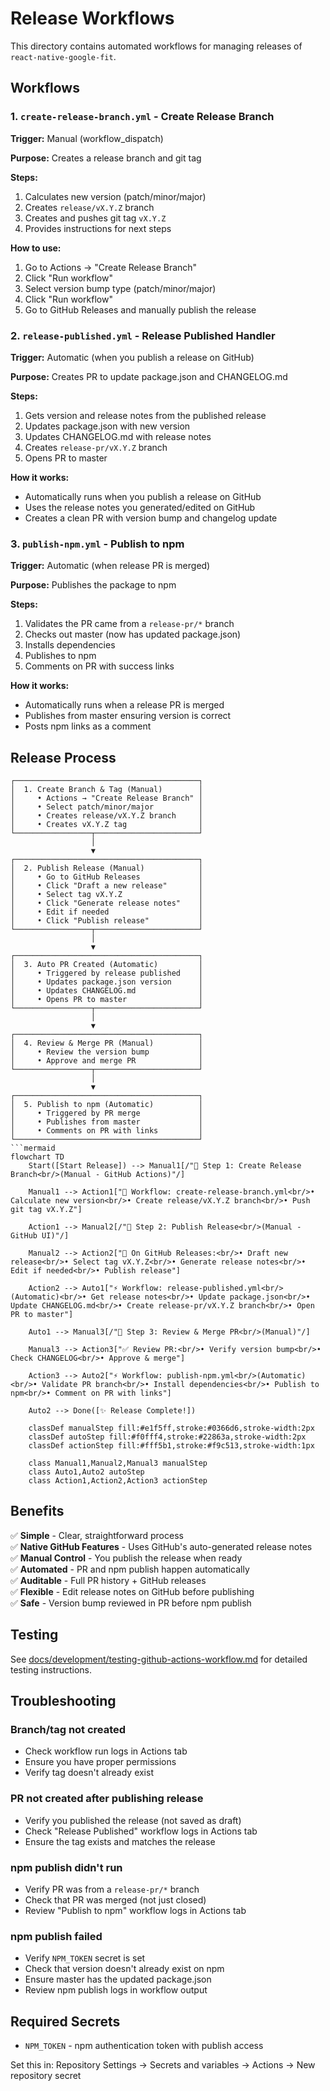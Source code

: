 # Release Workflows

This directory contains automated workflows for managing releases of `react-native-google-fit`.

## Workflows

### 1. `create-release-branch.yml` - Create Release Branch

**Trigger:** Manual (workflow_dispatch)

**Purpose:** Creates a release branch and git tag

**Steps:**
1. Calculates new version (patch/minor/major)
2. Creates `release/vX.Y.Z` branch
3. Creates and pushes git tag `vX.Y.Z`
4. Provides instructions for next steps

**How to use:**
1. Go to Actions → "Create Release Branch"
2. Click "Run workflow"
3. Select version bump type (patch/minor/major)
4. Click "Run workflow"
5. Go to GitHub Releases and manually publish the release

### 2. `release-published.yml` - Release Published Handler

**Trigger:** Automatic (when you publish a release on GitHub)

**Purpose:** Creates PR to update package.json and CHANGELOG.md

**Steps:**
1. Gets version and release notes from the published release
2. Updates package.json with new version
3. Updates CHANGELOG.md with release notes
4. Creates `release-pr/vX.Y.Z` branch
5. Opens PR to master

**How it works:**
- Automatically runs when you publish a release on GitHub
- Uses the release notes you generated/edited on GitHub
- Creates a clean PR with version bump and changelog update

### 3. `publish-npm.yml` - Publish to npm

**Trigger:** Automatic (when release PR is merged)

**Purpose:** Publishes the package to npm

**Steps:**
1. Validates the PR came from a `release-pr/*` branch
2. Checks out master (now has updated package.json)
3. Installs dependencies
4. Publishes to npm
5. Comments on PR with success links

**How it works:**
- Automatically runs when a release PR is merged
- Publishes from master ensuring version is correct
- Posts npm links as a comment

## Release Process

```
┌─────────────────────────────────────────┐
│  1. Create Branch & Tag (Manual)        │
│     • Actions → "Create Release Branch" │
│     • Select patch/minor/major          │
│     • Creates release/vX.Y.Z branch     │
│     • Creates vX.Y.Z tag                │
└─────────────────┬───────────────────────┘
                  │
                  ▼
┌─────────────────────────────────────────┐
│  2. Publish Release (Manual)            │
│     • Go to GitHub Releases             │
│     • Click "Draft a new release"       │
│     • Select tag vX.Y.Z                 │
│     • Click "Generate release notes"    │
│     • Edit if needed                    │
│     • Click "Publish release"           │
└─────────────────┬───────────────────────┘
                  │
                  ▼
┌─────────────────────────────────────────┐
│  3. Auto PR Created (Automatic)         │
│     • Triggered by release published    │
│     • Updates package.json version      │
│     • Updates CHANGELOG.md              │
│     • Opens PR to master                │
└─────────────────┬───────────────────────┘
                  │
                  ▼
┌─────────────────────────────────────────┐
│  4. Review & Merge PR (Manual)          │
│     • Review the version bump           │
│     • Approve and merge PR              │
└─────────────────┬───────────────────────┘
                  │
                  ▼
┌─────────────────────────────────────────┐
│  5. Publish to npm (Automatic)          │
│     • Triggered by PR merge             │
│     • Publishes from master             │
│     • Comments on PR with links         │
└─────────────────────────────────────────┘
```mermaid
flowchart TD
    Start([Start Release]) --> Manual1[/"👤 Step 1: Create Release Branch<br/>(Manual - GitHub Actions)"/]
    
    Manual1 --> Action1["🔧 Workflow: create-release-branch.yml<br/>• Calculate new version<br/>• Create release/vX.Y.Z branch<br/>• Push git tag vX.Y.Z"]
    
    Action1 --> Manual2[/"👤 Step 2: Publish Release<br/>(Manual - GitHub UI)"/]
    
    Manual2 --> Action2["📝 On GitHub Releases:<br/>• Draft new release<br/>• Select tag vX.Y.Z<br/>• Generate release notes<br/>• Edit if needed<br/>• Publish release"]
    
    Action2 --> Auto1["⚡ Workflow: release-published.yml<br/>(Automatic)<br/>• Get release notes<br/>• Update package.json<br/>• Update CHANGELOG.md<br/>• Create release-pr/vX.Y.Z branch<br/>• Open PR to master"]
    
    Auto1 --> Manual3[/"👤 Step 3: Review & Merge PR<br/>(Manual)"/]
    
    Manual3 --> Action3["✅ Review PR:<br/>• Verify version bump<br/>• Check CHANGELOG<br/>• Approve & merge"]
    
    Action3 --> Auto2["⚡ Workflow: publish-npm.yml<br/>(Automatic)<br/>• Validate PR branch<br/>• Install dependencies<br/>• Publish to npm<br/>• Comment on PR with links"]
    
    Auto2 --> Done([✨ Release Complete!])
    
    classDef manualStep fill:#e1f5ff,stroke:#0366d6,stroke-width:2px
    classDef autoStep fill:#f0fff4,stroke:#22863a,stroke-width:2px
    classDef actionStep fill:#fff5b1,stroke:#f9c513,stroke-width:1px
    
    class Manual1,Manual2,Manual3 manualStep
    class Auto1,Auto2 autoStep
    class Action1,Action2,Action3 actionStep
```

## Benefits

✅ **Simple** - Clear, straightforward process  
✅ **Native GitHub Features** - Uses GitHub's auto-generated release notes  
✅ **Manual Control** - You publish the release when ready  
✅ **Automated** - PR and npm publish happen automatically  
✅ **Auditable** - Full PR history + GitHub releases  
✅ **Flexible** - Edit release notes on GitHub before publishing  
✅ **Safe** - Version bump reviewed in PR before npm publish  

## Testing

See [docs/development/testing-github-actions-workflow.md](/docs/development/testing-github-actions-workflow.md) for detailed testing instructions.

## Troubleshooting

### Branch/tag not created
- Check workflow run logs in Actions tab
- Ensure you have proper permissions
- Verify tag doesn't already exist

### PR not created after publishing release
- Verify you published the release (not saved as draft)
- Check "Release Published" workflow logs in Actions tab
- Ensure the tag exists and matches the release

### npm publish didn't run
- Verify PR was from a `release-pr/*` branch
- Check that PR was merged (not just closed)
- Review "Publish to npm" workflow logs in Actions tab

### npm publish failed
- Verify `NPM_TOKEN` secret is set
- Check that version doesn't already exist on npm
- Ensure master has the updated package.json
- Review npm publish logs in workflow output

## Required Secrets

- `NPM_TOKEN` - npm authentication token with publish access

Set this in: Repository Settings → Secrets and variables → Actions → New repository secret

